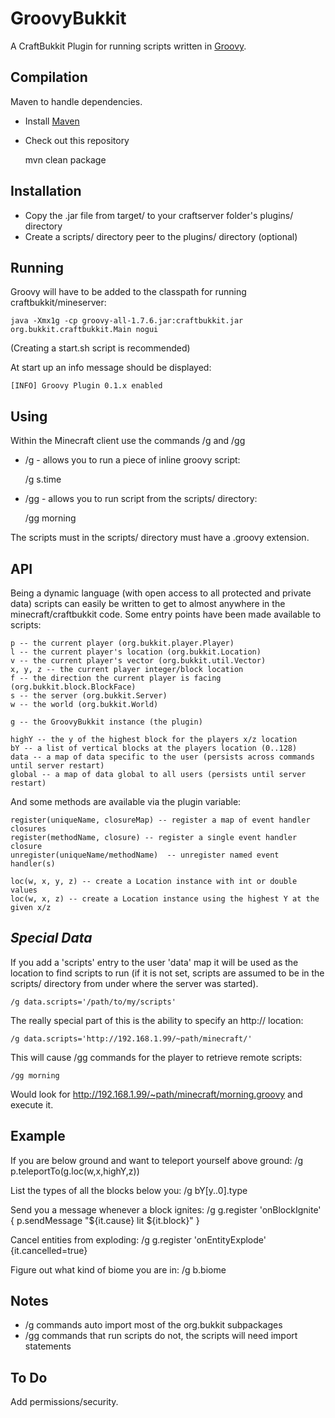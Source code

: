 GroovyBukkit
============

A CraftBukkit Plugin for running scripts written in [Groovy](http://groovy.codehaus.org/).

Compilation
-----------

Maven to handle dependencies.

* Install [Maven](http://maven.apache.org/download.html)
* Check out this repository

	mvn clean package


Installation
------------
* Copy the .jar file from target/ to your craftserver folder's plugins/ directory
* Create a scripts/ directory peer to the plugins/ directory (optional)


Running
-------

Groovy will have to be added to the classpath for running craftbukkit/mineserver:

	java -Xmx1g -cp groovy-all-1.7.6.jar:craftbukkit.jar org.bukkit.craftbukkit.Main nogui

(Creating a start.sh script is recommended)

At start up an info message should be displayed:

	[INFO] Groovy Plugin 0.1.x enabled


Using
-----

Within the Minecraft client use the commands /g and /gg

* /g - allows you to run a piece of inline groovy script:

	/g s.time

* /gg - allows you to run script from the scripts/ directory:

	/gg morning

The scripts must in the scripts/ directory must have a .groovy extension.


API
---

Being a dynamic language (with open access to all protected and private data) scripts
can easily be written to get to almost anywhere in the minecraft/craftbukkit code.
Some entry points have been made available to scripts:

	p -- the current player (org.bukkit.player.Player)
	l -- the current player's location (org.bukkit.Location)
	v -- the current player's vector (org.bukkit.util.Vector)
	x, y, z -- the current player integer/block location
	f -- the direction the current player is facing (org.bukkit.block.BlockFace)
	s -- the server (org.bukkit.Server)
	w -- the world (org.bukkit.World)

	g -- the GroovyBukkit instance (the plugin)

	highY -- the y of the highest block for the players x/z location
	bY -- a list of vertical blocks at the players location (0..128)
	data -- a map of data specific to the user (persists across commands until server restart)
	global -- a map of data global to all users (persists until server restart)

And some methods are available via the plugin variable:

	register(uniqueName, closureMap) -- register a map of event handler closures
	register(methodName, closure) -- register a single event handler closure
	unregister(uniqueName/methodName)  -- unregister named event handler(s)

	loc(w, x, y, z) -- create a Location instance with int or double values
	loc(w, x, z) -- create a Location instance using the highest Y at the given x/z


*Special Data*
--------------

If you add a 'scripts' entry to the user 'data' map it will be used as the
location to find scripts to run (if it is not set, scripts are assumed to be
in the scripts/ directory from under where the server was started).

	/g data.scripts='/path/to/my/scripts'

The really special part of this is the ability to specify an http:// location:

	/g data.scripts='http://192.168.1.99/~path/minecraft/'

This will cause /gg commands for the player to retrieve remote scripts:

	/gg morning

Would look for http://192.168.1.99/~path/minecraft/morning.groovy and execute it.


Example
-------
If you are below ground and want to teleport yourself above ground:
	/g p.teleportTo(g.loc(w,x,highY,z))

List the types of all the blocks below you:
	/g bY[y..0].type

Send you a message whenever a block ignites:
	/g g.register 'onBlockIgnite' { p.sendMessage "${it.cause} lit ${it.block}" }

Cancel entities from exploding:
	/g g.register 'onEntityExplode' {it.cancelled=true}

Figure out what kind of biome you are in:
	/g b.biome


Notes
-----
* /g commands auto import most of the org.bukkit subpackages
* /gg commands that run scripts do not, the scripts will need import statements


To Do
-----
Add permissions/security.
